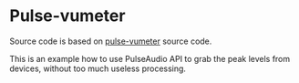 # Pulse-vumeter

Source code is based on [pulse-vumeter](https://github.com/maxux/pulse-meter.git) source code.

This is an example how to use PulseAudio API to grab the peak levels from devices, without too much useless processing.
